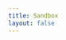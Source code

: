 ```yaml
---
title: Sandbox
layout: false
---
```


<script setup lang="ts">
import Sandbox from '../.vitepress/theme/components/sandbox/Sandbox.vue'
</script>

<ClientOnly>

<Sandbox />

</ClientOnly>

